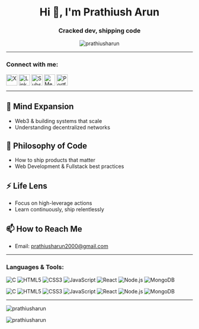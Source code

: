 <h1 align="center">
  Hi 👋, I'm Prathiush Arun
</h1>
<h3 align="center">Cracked dev, shipping code</h3>

<p align="center"> 
  <img src="https://komarev.com/ghpvc/?username=prathiusharun&label=Profile%20views&color=0e75b6&style=flat" alt="prathiusharun" />
</p>

---

<h3 align="left">Connect with me:</h3>
<p align="left">
  <a href="https://x.com/MysticShips_" target="_blank"><img align="center" src="https://cdn.jsdelivr.net/npm/simple-icons@v10/icons/x.svg" alt="X" height="30" width="30" /></a>
  <a href="https://www.linkedin.com/in/prathiusharun-tech/" target="_blank"><img align="center" src="https://cdn.jsdelivr.net/npm/simple-icons@v10/icons/linkedin.svg" alt="LinkedIn" height="30" width="30" /></a>
  <a href="https://substack.com/@prathiusharun" target="_blank"><img align="center" src="https://cdn.jsdelivr.net/npm/simple-icons@v10/icons/substack.svg" alt="Substack" height="30" width="30" /></a>
  <a href="https://medium.com/@prathiusharun" target="_blank"><img align="center" src="https://cdn.jsdelivr.net/npm/simple-icons@v10/icons/medium.svg" alt="Medium" height="30" width="30" /></a>
  <a href="https://portfolio-shadows5-projects.vercel.app/#projects" target="_blank"><img align="center" src="https://cdn.jsdelivr.net/npm/simple-icons@v10/icons/googlechrome.svg" alt="Portfolio" height="30" width="30" /></a>
</p>

---

## 🌱 Mind Expansion
- Web3 & building systems that scale  
- Understanding decentralized networks  

## 💬 Philosophy of Code
- How to ship products that matter  
- Web Development & Fullstack best practices  

## ⚡ Life Lens
- Focus on high-leverage actions  
- Learn continuously, ship relentlessly  

## 📫 How to Reach Me
- Email: [prathiusharun2000@gmail.com](mailto:prathiusharun2000@gmail.com)

---

<h3 align="left">Languages & Tools:</h3>
<p>
  <!-- Main badges -->
  <img src="https://img.shields.io/badge/C-%2300599C?style=for-the-badge&logo=c&logoColor=white" alt="C"/>
  <img src="https://img.shields.io/badge/HTML5-%23E34F26?style=for-the-badge&logo=html5&logoColor=white" alt="HTML5"/>
  <img src="https://img.shields.io/badge/CSS3-%231572B6?style=for-the-badge&logo=css3&logoColor=white" alt="CSS3"/>
  <img src="https://img.shields.io/badge/JavaScript-%23F7DF1E?style=for-the-badge&logo=javascript&logoColor=black" alt="JavaScript"/>
  <img src="https://img.shields.io/badge/React-%2320232a?style=for-the-badge&logo=react&logoColor=%2361DAFB" alt="React"/>
  <img src="https://img.shields.io/badge/Node.js-%23339933?style=for-the-badge&logo=node.js&logoColor=white" alt="Node.js"/>
  <img src="https://img.shields.io/badge/MongoDB-%2347A248?style=for-the-badge&logo=mongodb&logoColor=white" alt="MongoDB"/>
</p>

<p>
  <!-- Pulsing/floating effect duplicates (slightly lighter colors) -->
  <img src="https://img.shields.io/badge/C-%23007acc?style=for-the-badge&logo=c&logoColor=white" alt="C"/>
  <img src="https://img.shields.io/badge/HTML5-%23ff6600?style=for-the-badge&logo=html5&logoColor=white" alt="HTML5"/>
  <img src="https://img.shields.io/badge/CSS3-%231a86d6?style=for-the-badge&logo=css3&logoColor=white" alt="CSS3"/>
  <img src="https://img.shields.io/badge/JavaScript-%23ffd633?style=for-the-badge&logo=javascript&logoColor=black" alt="JavaScript"/>
  <img src="https://img.shields.io/badge/React-%23262934?style=for-the-badge&logo=react&logoColor=%2361DAFB" alt="React"/>
  <img src="https://img.shields.io/badge/Node.js-%2344bb44?style=for-the-badge&logo=node.js&logoColor=white" alt="Node.js"/>
  <img src="https://img.shields.io/badge/MongoDB-%2366cc66?style=for-the-badge&logo=mongodb&logoColor=white" alt="MongoDB"/>
</p>

---

<p><img align="center" src="https://github-readme-stats.vercel.app/api/top-langs?username=prathiusharun&show_icons=true&locale=en&layout=compact&theme=radical" alt="prathiusharun" /></p>

<p><img align="center" src="https://github-readme-streak-stats.herokuapp.com/?user=prathiusharun&theme=radical" alt="prathiusharun" /></p>
